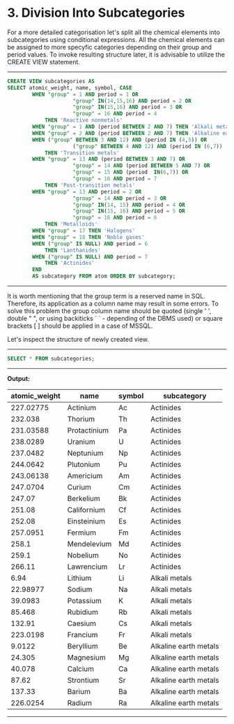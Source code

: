 # 3. Division Into Subcategories

For a more detailed categorisation let's split all the chemical
elements into subcategories using conditional expressions.
All the chemical elements can be assigned to more specyfic categories
depending on their group and period values.
To invoke resulting structure later, it is advisable to utilize 
the CREATE VIEW statement.

***

````sql
CREATE VIEW subcategories AS
SELECT atomic_weight, name, symbol, CASE 
		WHEN "group" = 1 AND period = 1 OR
                     "group" IN(14,15,16) AND period = 2 OR
                     "group" IN(15,16) AND period = 3 OR
                     "group" = 16 AND period = 4 
			THEN 'Reactive nonmetals'
		WHEN "group" = 1 AND (period BETWEEN 2 AND 7) THEN 'Alkali metals'
		WHEN "group" = 2 AND (period BETWEEN 2 AND 7) THEN 'Alkaline earth metals'
		WHEN ("group" BETWEEN 3 AND 12) AND (period IN (4,5)) OR
                     ("group" BETWEEN 4 AND 12) AND (period IN (6,7))
			THEN 'Transition metals'
		WHEN "group" = 13 AND (period BETWEEN 3 AND 7) OR
                     "group" = 14 AND (period BETWEEN 5 AND 7) OR
                     "group" = 15 AND (period  IN(6,7)) OR
                     "group" = 16 AND period = 7
			THEN 'Post-transition metals'
		WHEN "group" = 13 AND period = 2 OR
                     "group" = 14 AND period = 3 OR
                     "group" IN(14, 15) AND period = 4 OR
                     "group" IN(15, 16) AND period = 5 OR
                     "group" = 16 AND period = 6
			THEN 'Metalloids'
		WHEN "group" = 17 THEN 'Halogens'
		WHEN "group" = 18 THEN 'Noble gases'
		WHEN ("group" IS NULL) AND period = 6
			THEN 'Lanthanides'
		WHEN ("group" IS NULL) AND period = 7
			THEN 'Actinides'
		END
		AS subcategory FROM atom ORDER BY subcategory;
````

***

It is worth mentioning that the group term is a reserved name in SQL.
Therefore, its application as a column name may result in some errors.
To solve this problem the group column name should be quoted
(single ' ', double " ", or using backiticks \` \` - depending of the DBMS used)
or square brackets [ ] should be applied in a case of MSSQL.


Let's inspect the structure  of newly created  view.

***

````sql
SELECT * FROM subcategories;
````

***

**Output:**

atomic_weight   |     name       |   symbol   |  subcategory  |
----------------|----------------|------------|---------------|
|  227.02775	|   Actinium	 |      Ac    |	  Actinides   |
|  232.038	|   Thorium      |      Th    |	  Actinides   |
|  231.03588    |   Protactinium |      Pa    |   Actinides   |
|  238.0289     |   Uranium      |  	U     |   Actinides   |
|  237.0482     |   Neptunium    |  	Np    |   Actinides   |
|  244.0642	|   Plutonium	 |      Pu    |   Actinides   |
|  243.06138	|   Americium	 |      Am    |   Actinides   |
|  247.0704	|   Curium	 |      Cm    |   Actinides   |
|  247.07	|   Berkelium	 |      Bk    |   Actinides   |
|  251.08	|   Californium	 |      Cf    |   Actinides   |
|  252.08	|   Einsteinium	 |      Es    |   Actinides   |
|  257.0951	|   Fermium	 |      Fm    |   Actinides   |
|  258.1	|   Mendelevium	 |      Md    |   Actinides   |
|  259.1	|   Nobelium	 |      No    |   Actinides   |
|  266.11	|   Lawrencium	 |      Lr    |   Actinides   |
|  6.94	        |   Lithium	 |      Li    |   Alkali metals  | 
|  22.98977	|   Sodium	 |      Na    |   Alkali metals  |
|  39.0983	|   Potassium	 |      K     |   Alkali metals  |
|  85.468	|   Rubidium	 |      Rb    |   Alkali metals  |
|  132.91	|   Caesium	 |      Cs    |   Alkali metals  |
|  223.0198	|   Francium	 |      Fr    |   Alkali metals  |
|  9.0122	|   Beryllium	 |      Be    |   Alkaline earth metals  |
|  24.305	|   Magnesium	 |      Mg    |   Alkaline earth metals  |
|  40.078	|   Calcium	 |      Ca    |   Alkaline earth metals  |
|  87.62	|   Strontium	 |      Sr    |   Alkaline earth metals  |
|  137.33	|   Barium	 |      Ba    |   Alkaline earth metals  |
|  226.0254	|   Radium	 |      Ra    |   Alkaline earth metals  |



***
